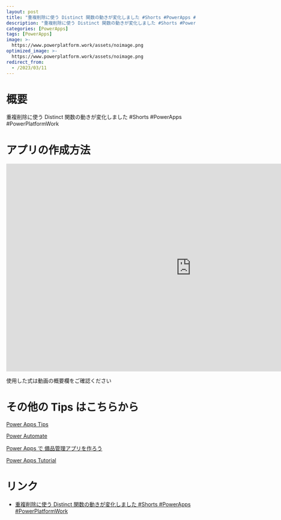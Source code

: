 ```yaml
---
layout: post
title: "重複削除に使う Distinct 関数の動きが変化しました #Shorts #PowerApps #PowerPlatformWork"
description: "重複削除に使う Distinct 関数の動きが変化しました #Shorts #PowerApps #PowerPlatformWorkを動画で分かりやすく解説"
categories: [PowerApps]
tags: [PowerApps]
image: >-
  https://www.powerplatform.work/assets/noimage.png
optimized_image: >-
  https://www.powerplatform.work/assets/noimage.png
redirect_from:
  - /2023/03/11
---
```



#  概要

重複削除に使う Distinct 関数の動きが変化しました #Shorts #PowerApps #PowerPlatformWork


# アプリの作成方法

<iframe width="983" height="553" src="https://www.youtube.com/embed/Xepql11FeGo" title="YouTube video player" frameborder="0" allow="accelerometer; autoplay; clipboard-write; encrypted-media; gyroscope; picture-in-picture" allowfullscreen></iframe>


使用した式は動画の概要欄をご確認ください


# その他の Tips はこちらから

[Power Apps Tips](https://www.youtube.com/watch?v=VrAQf3JQ7yM&list=PLVhFi1fb3DqakSLVMn22DDcySXh9jtzi- )


[Power Automate](https://www.youtube.com/watch?v=-YnJYT0ASEM&list=PLVhFi1fb3Dqbzic6GieqnLFgD3aTj-eHA)


[Power Apps で 備品管理アプリを作ろう](https://www.youtube.com/playlist?list=PLVhFi1fb3DqZM3HKb8Hea6XEL96990Fyn)


[Power Apps Tutorial](https://www.youtube.com/playlist?list=PLVhFi1fb3DqalxpL974VvAJvV4iWoSbe_)


# リンク


- [重複削除に使う Distinct 関数の動きが変化しました #Shorts #PowerApps #PowerPlatformWork](https://www.youtube.com/watch?v=Xepql11FeGo)

